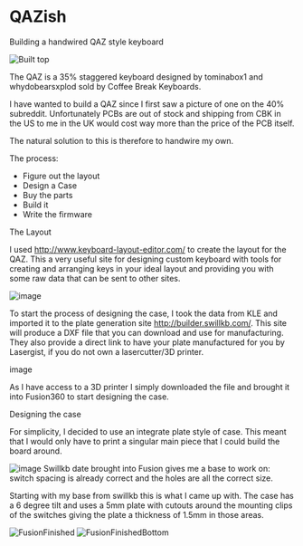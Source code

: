 # QAZish
Building a handwired QAZ style keyboard

![Built top](https://user-images.githubusercontent.com/56203976/171483757-2c0fc7c9-aacb-49ab-aa8a-5d961ee8899a.jpg)


The QAZ is a 35% staggered keyboard designed by tominabox1 and whydobearsxplod sold by Coffee Break Keyboards.

I have wanted to build a QAZ since I first saw a picture of one on the 40% subreddit. Unfortunately PCBs are out of stock and shipping from CBK in the US to me in the UK would cost way more than the price of the PCB itself.

The natural solution to this is therefore to handwire my own.

The process:
- Figure out the layout
- Design a Case
- Buy the parts
- Build it
- Write the firmware


The Layout

I used http://www.keyboard-layout-editor.com/ to create the layout for the QAZ. This a very useful site for designing custom keyboard with tools for creating and arranging keys in your ideal layout and providing you with some raw data that can be sent to other sites.

![image](https://user-images.githubusercontent.com/56203976/171492995-8b99dd7b-3e1a-4586-96b3-e75e54c6b441.png)


To start the process of designing the case, I took the data from KLE and imported it to the plate generation site http://builder.swillkb.com/. This site will produce a DXF file that you can download and use for manufacturing. They also provide a direct link to have your plate manufactured for you by Lasergist, if you do not own a lasercutter/3D printer.

image

As I have access to a 3D printer I simply downloaded the file and brought it into Fusion360 to start designing the case.


Designing the case

For simplicity, I decided to use an integrate plate style of case. This meant that I would only have to print a singular main piece that I could build the board around.

![image](https://user-images.githubusercontent.com/56203976/171494860-1593f5e0-0654-4444-9539-252fbf0b9473.png)
Swillkb date brought into Fusion gives me a base to work on: switch spacing is already correct and the holes are all the correct size.

Starting with my base from swillkb this is what I came up with. The case has a 6 degree tilt and uses a 5mm plate with cutouts around the mounting clips of the switches giving the plate a thickness of 1.5mm in those areas.


![FusionFinished](https://user-images.githubusercontent.com/56203976/171489498-4fd7457e-5bb0-4984-8b7b-a7226692cb3e.png)
![FusionFinishedBottom](https://user-images.githubusercontent.com/56203976/171489506-5bfe7c24-bbf6-4ba5-a75c-09cad12dbaf1.png)
